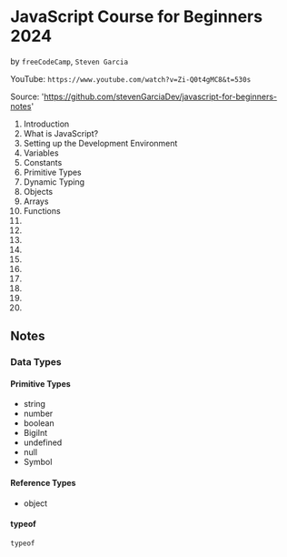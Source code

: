# JavaScript Course for Beginners 2024
by `freeCodeCamp`, `Steven Garcia`

YouTube: `https://www.youtube.com/watch?v=Zi-Q0t4gMC8&t=530s`

Source: 'https://github.com/stevenGarciaDev/javascript-for-beginners-notes'

1. Introduction
2. What is JavaScript?
3. Setting up the Development Environment
4. Variables
5. Constants
6. Primitive Types
7. Dynamic Typing
8. Objects
9. Arrays
10. Functions
11.
12.
13.
14.
15.
16.
17.
18.
19.
20.


## Notes

### Data Types

#### Primitive Types

* string
* number
* boolean
* BigiInt
* undefined
* null
* Symbol

#### Reference Types

* object

#### typeof

`typeof `